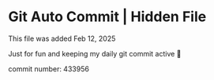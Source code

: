 # Git Auto Commit | Hidden File

This file was added Feb 12, 2025

Just for fun and keeping my daily git commit active 🤪

commit number: 433956
